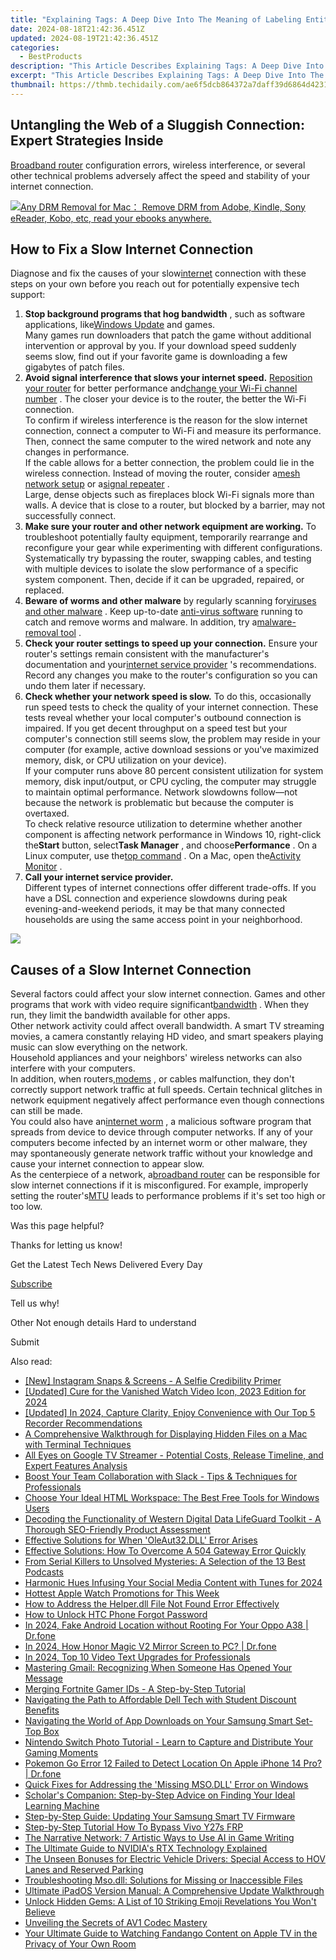 ```yaml
---
title: "Explaining Tags: A Deep Dive Into The Meaning of Labeling Entities"
date: 2024-08-18T21:42:36.451Z
updated: 2024-08-19T21:42:36.451Z
categories:
  - BestProducts
description: "This Article Describes Explaining Tags: A Deep Dive Into The Meaning of Labeling Entities"
excerpt: "This Article Describes Explaining Tags: A Deep Dive Into The Meaning of Labeling Entities"
thumbnail: https://thmb.techidaily.com/ae6f5dcb864372a7daff39d6864d42313e356ceda57733053c900756165098c8.jpg
---
```


## Untangling the Web of a Sluggish Connection: Expert Strategies Inside
[Broadband router](https://www.lifewire.com/what-is-a-router-2618162) configuration errors, wireless interference, or several other technical problems adversely affect the speed and stability of your internet connection.

<!-- affiliate ads begin -->
<a href="https://secure.2checkout.com/order/checkout.php?PRODS=4600114&QTY=1&AFFILIATE=108875&CART=1"><img src="https://www.epubor.com/images/drm-removal-feature2.png" border="0">Any DRM Removal for Mac： Remove DRM from Adobe, Kindle, Sony eReader, Kobo, etc, read your ebooks anywhere.</a>
<!-- affiliate ads end -->
## How to Fix a Slow Internet Connection

 Diagnose and fix the causes of your slow[internet](https://www.lifewire.com/difference-between-the-internet-and-the-web-2483335) connection with these steps on your own before you reach out for potentially expensive tech support:

1. **Stop background programs that hog bandwidth** , such as software applications, like[Windows Update](https://www.lifewire.com/what-is-windows-update-2624597) and games.  
 Many games run downloaders that patch the game without additional intervention or approval by you. If your download speed suddenly seems slow, find out if your favorite game is downloading a few gigabytes of patch files.
2. **Avoid signal interference that slows your internet speed.** [Reposition your router](https://www.lifewire.com/best-place-for-wireless-router-816570) for better performance and[change your Wi-Fi channel number](https://www.lifewire.com/wifi-channel-number-change-to-avoid-interference-818208) . The closer your device is to the router, the better the Wi-Fi connection.  
 To confirm if wireless interference is the reason for the slow internet connection, connect a computer to Wi-Fi and measure its performance. Then, connect the same computer to the wired network and note any changes in performance.  
 If the cable allows for a better connection, the problem could lie in the wireless connection. Instead of moving the router, consider a[mesh network setup](https://www.lifewire.com/what-is-a-mesh-network-4842178) or a[signal repeater](https://www.lifewire.com/mesh-network-vs-range-extender-4148022) .  
 Large, dense objects such as fireplaces block Wi-Fi signals more than walls. A device that is close to a router, but blocked by a barrier, may not successfully connect.
3. **Make sure your router and other network equipment are working.** To troubleshoot potentially faulty equipment, temporarily rearrange and reconfigure your gear while experimenting with different configurations.  
 Systematically try bypassing the router, swapping cables, and testing with multiple devices to isolate the slow performance of a specific system component. Then, decide if it can be upgraded, repaired, or replaced.
4. **Beware of worms and other malware** by regularly scanning for[viruses and other malware](https://www.lifewire.com/properly-scan-your-computer-for-viruses-and-other-malware-2624526) . Keep up-to-date [anti-virus software](https://www.lifewire.com/best-free-antivirus-software-4151895) running to catch and remove worms and malware. In addition, try a[malware-removal tool](https://www.lifewire.com/best-free-malware-removal-tools-4771073) .
5. **Check your router settings to speed up your connection.** Ensure your router's settings remain consistent with the manufacturer's documentation and your[internet service provider](https://www.lifewire.com/internet-service-provider-isp-2625924) 's recommendations.  
 Record any changes you make to the router's configuration so you can undo them later if necessary.
6. **Check whether your network speed is slow.** To do this, occasionally run speed tests to check the quality of your internet connection. These tests reveal whether your local computer's outbound connection is impaired. If you get decent throughput on a speed test but your computer's connection still seems slow, the problem may reside in your computer (for example, active download sessions or you've maximized memory, disk, or CPU utilization on your device).  
 If your computer runs above 80 percent consistent utilization for system memory, disk input/output, or CPU cycling, the computer may struggle to maintain optimal performance. Network slowdowns follow—not because the network is problematic but because the computer is overtaxed.  
 To check relative resource utilization to determine whether another component is affecting network performance in Windows 10, right-click the**Start** button, select**Task Manager** , and choose**Performance** . On a Linux computer, use the[top command](https://www.lifewire.com/what-is-a-command-2625828) . On a Mac, open the[Activity Monitor](https://www.lifewire.com/use-activity-monitor-to-track-mac-memory-usage-2260880) .
7. **Call your internet service provider.**  
 Different types of internet connections offer different trade-offs. If you have a DSL connection and experience slowdowns during peak evening-and-weekend periods, it may be that many connected households are using the same access point in your neighborhood.  

<!-- affiliate ads begin -->
<a href="https://shop.manycam.com/order/checkout.php?PRODS=17729331&QTY=1&AFFILIATE=108875&CART=1"><img src="https://secure.avangate.com/images/merchant/8230bea7d54bcdf99cdfe85cb07313d5/mcaffbanner600x500.png" border="0"></a>
<!-- affiliate ads end -->
## Causes of a Slow Internet Connection  

 Several factors could affect your slow internet connection. Games and other programs that work with video require significant[bandwidth](https://www.lifewire.com/what-is-bandwidth-2625809) . When they run, they limit the bandwidth available for other apps.  
 Other network activity could affect overall bandwidth. A smart TV streaming movies, a camera constantly relaying HD video, and smart speakers playing music can slow everything on the network.  
 Household appliances and your neighbors' wireless networks can also interfere with your computers.  
 In addition, when routers,[modems](https://www.lifewire.com/what-is-a-modem-817861) , or cables malfunction, they don't correctly support network traffic at full speeds. Certain technical glitches in network equipment negatively affect performance even though connections can still be made.  
 You could also have an[internet worm](https://www.lifewire.com/brief-history-of-malware-153616) , a malicious software program that spreads from device to device through computer networks. If any of your computers become infected by an internet worm or other malware, they may spontaneously generate network traffic without your knowledge and cause your internet connection to appear slow.  
 As the centerpiece of a network, a[broadband router](https://www.lifewire.com/what-is-a-broadband-router-816301) can be responsible for slow internet connections if it is misconfigured. For example, improperly setting the router's[MTU](https://www.lifewire.com/definition-of-mtu-817948) leads to performance problems if it's set too high or too low.

Was this page helpful?

Thanks for letting us know!

 Get the Latest Tech News Delivered Every Day

[Subscribe](https://www.lifewire.com/#)

Tell us why!

 Other  Not enough details  Hard to understand

 Submit

<ins class="adsbygoogle"
     style="display:block"
     data-ad-format="autorelaxed"
     data-ad-client="ca-pub-7571918770474297"
     data-ad-slot="1223367746"></ins>



<ins class="adsbygoogle"
     style="display:block"
     data-ad-client="ca-pub-7571918770474297"
     data-ad-slot="8358498916"
     data-ad-format="auto"
     data-full-width-responsive="true"></ins>

<span class="atpl-alsoreadstyle">Also read:</span>
<div><ul>
<li><a href="https://instagram-videos.techidaily.com/new-instagram-snaps-and-screens-a-selfie-credibility-primer/"><u>[New] Instagram Snaps & Screens - A Selfie Credibility Primer</u></a></li>
<li><a href="https://facebook-clips.techidaily.com/updated-cure-for-the-vanished-watch-video-icon-2023-edition-for-2024/"><u>[Updated] Cure for the Vanished Watch Video Icon, 2023 Edition for 2024</u></a></li>
<li><a href="https://screen-video-capture.techidaily.com/updated-in-2024-capture-clarity-enjoy-convenience-with-our-top-5-recorder-recommendations/"><u>[Updated] In 2024, Capture Clarity, Enjoy Convenience with Our Top 5 Recorder Recommendations</u></a></li>
<li><a href="https://techtrends.techidaily.com/a-comprehensive-walkthrough-for-displaying-hidden-files-on-a-mac-with-terminal-techniques/"><u>A Comprehensive Walkthrough for Displaying Hidden Files on a Mac with Terminal Techniques</u></a></li>
<li><a href="https://techtrends.techidaily.com/all-eyes-on-google-tv-streamer-potential-costs-release-timeline-and-expert-features-analysis/"><u>All Eyes on Google TV Streamer - Potential Costs, Release Timeline, and Expert Features Analysis</u></a></li>
<li><a href="https://techtrends.techidaily.com/boost-your-team-collaboration-with-slack-tips-and-techniques-for-professionals/"><u>Boost Your Team Collaboration with Slack - Tips & Techniques for Professionals</u></a></li>
<li><a href="https://techtrends.techidaily.com/choose-your-ideal-html-workspace-the-best-free-tools-for-windows-users/"><u>Choose Your Ideal HTML Workspace: The Best Free Tools for Windows Users</u></a></li>
<li><a href="https://techtrends.techidaily.com/decoding-the-functionality-of-western-digital-data-lifeguard-toolkit-a-thorough-seo-friendly-product-assessment/"><u>Decoding the Functionality of Western Digital Data LifeGuard Toolkit - A Thorough SEO-Friendly Product Assessment</u></a></li>
<li><a href="https://techtrends.techidaily.com/effective-solutions-for-when-oleaut32dll-error-arises/"><u>Effective Solutions for When 'OleAut32.DLL' Error Arises</u></a></li>
<li><a href="https://techtrends.techidaily.com/effective-solutions-how-to-overcome-a-504-gateway-error-quickly/"><u>Effective Solutions: How To Overcome A 504 Gateway Error Quickly</u></a></li>
<li><a href="https://techtrends.techidaily.com/from-serial-killers-to-unsolved-mysteries-a-selection-of-the-13-best-podcasts/"><u>From Serial Killers to Unsolved Mysteries: A Selection of the 13 Best Podcasts</u></a></li>
<li><a href="https://instagram-videos.techidaily.com/harmonic-hues-infusing-your-social-media-content-with-tunes-for-2024/"><u>Harmonic Hues  Infusing Your Social Media Content with Tunes for 2024</u></a></li>
<li><a href="https://techtrends.techidaily.com/1722892836402-hottest-apple-watch-promotions-for-this-week/"><u>Hottest Apple Watch Promotions for This Week</u></a></li>
<li><a href="https://techtrends.techidaily.com/how-to-address-the-helperdll-file-not-found-error-effectively/"><u>How to Address the Helper.dll File Not Found Error Effectively</u></a></li>
<li><a href="https://review-topics.techidaily.com/how-to-unlock-htc-phone-forgot-password-by-drfone-android-unlock-android-unlock/"><u>How to Unlock HTC Phone Forgot Password</u></a></li>
<li><a href="https://android-location.techidaily.com/in-2024-fake-android-location-without-rooting-for-your-oppo-a38-drfone-by-drfone-virtual/"><u>In 2024, Fake Android Location without Rooting For Your Oppo A38 | Dr.fone</u></a></li>
<li><a href="https://screen-mirror.techidaily.com/in-2024-how-honor-magic-v2-mirror-screen-to-pc-drfone-by-drfone-android/"><u>In 2024, How Honor Magic V2 Mirror Screen to PC? | Dr.fone</u></a></li>
<li><a href="https://fox-hovers.techidaily.com/in-2024-top-10-video-text-upgrades-for-professionals/"><u>In 2024, Top 10 Video Text Upgrades for Professionals</u></a></li>
<li><a href="https://techtrends.techidaily.com/mastering-gmail-recognizing-when-someone-has-opened-your-message/"><u>Mastering Gmail: Recognizing When Someone Has Opened Your Message</u></a></li>
<li><a href="https://techtrends.techidaily.com/merging-fortnite-gamer-ids-a-step-by-step-tutorial/"><u>Merging Fortnite Gamer IDs - A Step-by-Step Tutorial</u></a></li>
<li><a href="https://techtrends.techidaily.com/navigating-the-path-to-affordable-dell-tech-with-student-discount-benefits/"><u>Navigating the Path to Affordable Dell Tech with Student Discount Benefits</u></a></li>
<li><a href="https://techtrends.techidaily.com/navigating-the-world-of-app-downloads-on-your-samsung-smart-set-top-box/"><u>Navigating the World of App Downloads on Your Samsung Smart Set-Top Box</u></a></li>
<li><a href="https://techtrends.techidaily.com/nintendo-switch-photo-tutorial-learn-to-capture-and-distribute-your-gaming-moments/"><u>Nintendo Switch Photo Tutorial - Learn to Capture and Distribute Your Gaming Moments</u></a></li>
<li><a href="https://ios-pokemon-go.techidaily.com/pokemon-go-error-12-failed-to-detect-location-on-apple-iphone-14-pro-drfone-by-drfone-virtual-ios/"><u>Pokemon Go Error 12 Failed to Detect Location On Apple iPhone 14 Pro? | Dr.fone</u></a></li>
<li><a href="https://techtrends.techidaily.com/quick-fixes-for-addressing-the-missing-msodll-error-on-windows/"><u>Quick Fixes for Addressing the 'Missing MSO.DLL' Error on Windows</u></a></li>
<li><a href="https://techtrends.techidaily.com/scholars-companion-step-by-step-advice-on-finding-your-ideal-learning-machine/"><u>Scholar's Companion: Step-by-Step Advice on Finding Your Ideal Learning Machine</u></a></li>
<li><a href="https://techtrends.techidaily.com/step-by-step-guide-updating-your-samsung-smart-tv-firmware/"><u>Step-by-Step Guide: Updating Your Samsung Smart TV Firmware</u></a></li>
<li><a href="https://bypass-frp.techidaily.com/step-by-step-tutorial-how-to-bypass-vivo-y27s-frp-by-drfone-android/"><u>Step-by-Step Tutorial How To Bypass Vivo Y27s FRP</u></a></li>
<li><a href="https://tech-haven.techidaily.com/the-narrative-network-7-artistic-ways-to-use-ai-in-game-writing/"><u>The Narrative Network: 7 Artistic Ways to Use AI in Game Writing</u></a></li>
<li><a href="https://techtrends.techidaily.com/the-ultimate-guide-to-nvidias-rtx-technology-explained/"><u>The Ultimate Guide to NVIDIA's RTX Technology Explained</u></a></li>
<li><a href="https://techtrends.techidaily.com/the-unseen-bonuses-for-electric-vehicle-drivers-special-access-to-hov-lanes-and-reserved-parking/"><u>The Unseen Bonuses for Electric Vehicle Drivers: Special Access to HOV Lanes and Reserved Parking</u></a></li>
<li><a href="https://techtrends.techidaily.com/troubleshooting-msodll-solutions-for-missing-or-inaccessible-files/"><u>Troubleshooting Mso.dll: Solutions for Missing or Inaccessible Files</u></a></li>
<li><a href="https://techtrends.techidaily.com/ultimate-ipados-version-manual-a-comprehensive-update-walkthrough/"><u>Ultimate iPadOS Version Manual: A Comprehensive Update Walkthrough</u></a></li>
<li><a href="https://techtrends.techidaily.com/unlock-hidden-gems-a-list-of-10-striking-emoji-revelations-you-wont-believe/"><u>Unlock Hidden Gems: A List of 10 Striking Emoji Revelations You Won't Believe</u></a></li>
<li><a href="https://extra-lessons.techidaily.com/unveiling-the-secrets-of-av1-codec-mastery/"><u>Unveiling the Secrets of AV1 Codec Mastery</u></a></li>
<li><a href="https://techtrends.techidaily.com/your-ultimate-guide-to-watching-fandango-content-on-apple-tv-in-the-privacy-of-your-own-room/"><u>Your Ultimate Guide to Watching Fandango Content on Apple TV in the Privacy of Your Own Room</u></a></li>
</ul></div>
